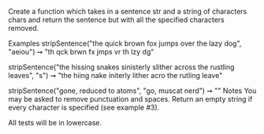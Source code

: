 Create a function which takes in a sentence str and a string of characters chars and return the sentence but with all the specified characters removed.

Examples
stripSentence("the quick brown fox jumps over the lazy dog", "aeiou") ➞ "th qck brwn fx jmps vr th lzy dg"

stripSentence("the hissing snakes sinisterly slither across the rustling leaves", "s") ➞ "the hiing nake initerly lither acro the rutling leave"

stripSentence("gone, reduced to atoms", "go, muscat nerd") ➞ ""
Notes
You may be asked to remove punctuation and spaces.
Return an empty string if every character is specified (see example #3).

All tests will be in lowercase.